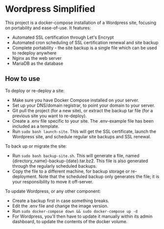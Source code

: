 # Wordpress Simplified

This project is a docker-compose installation of a Wordpress site, focusing on portability and ease-of-use. It features:
- Automated SSL certification through Let's Encrypt
- Automated cron scheduling of SSL certification renewal and site backup
- Complete portability - the site backup is a single file which can be used to redeploy anywhere
- Nginx as the web server
- MariaDB as the database

## How to use

To deploy or re-deploy a site:
- Make sure you have Docker Compose installed on your server.
- Set up your DNS/domain registrar, to point your domain to your server.
- Git pull the project (for a new site), or extract the backup tar file (for a previous site you want to re-deploy).
- Create a .env file specific to your site. The .env-example file has been included as a template.
- Run `sudo bash launch-site`. This will get the SSL certificate, launch the Wordpress site, and schedule regular site backups and SSL renewal.

To back up or migrate the site:
- Run `sudo bash backup-site.sh`. This will generate a file, named {directory_name}-backup-{date}.tar.bz2. This file is also generated through the regularly scheduled backups.
- Copy the file to a different machine, for backup storage or re-deployment. Note that the scheduled backup only generates the file; it is your responsibility to move it off-server.

To update Wordpress, or any other component:
- Create a backup first in case something breaks.
- Edit the .env file and change the image version.
- Run `sudo docker-compose down && sudo docker-compose up -d`
- For Wordpress, you'll then have to update it manually within its admin dashboard, to update the contents of the docker volume.
